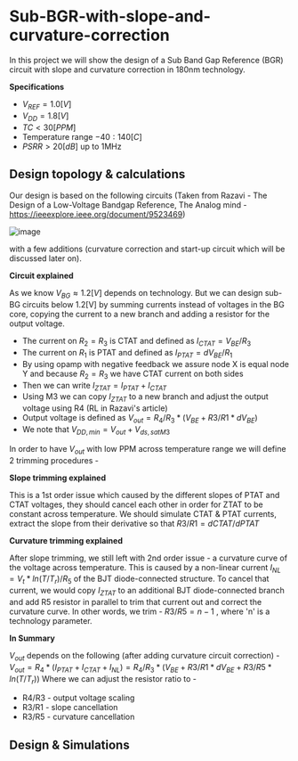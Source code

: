 # Sub-BGR-with-slope-and-curvature-correction
In this project we will show the design of a Sub Band Gap Reference (BGR) circuit with slope and curvature correction in 180nm technology.

**Specifications**
* $V_{REF} =  1.0[V]$
* $V_{DD} = 1.8[V]$
* $TC < 30[PPM]$
* Temperature range $-40 : 140 [C]$
* $PSRR > 20[dB]$ up to 1MHz

## Design topology & calculations
Our design is based on the following circuits (Taken from Razavi - The Design of a Low-Voltage Bandgap Reference, The Analog mind - https://ieeexplore.ieee.org/document/9523469) 

![image](https://github.com/dsapir4422/Sub-BGR-with-slope-and-curvature-correction/assets/87266625/3c2e8ca7-f658-4b4b-bf44-5a2e627280ad)

with a few additions (curvature correction and start-up circuit which will be discussed later on).

**Circuit explained**

As we know $V_{BG} \approx 1.2[V]$ depends on technology. But we can design sub-BG circuits below 1.2[V] by summing currents instead of voltages in the BG core, copying the current to a new branch and adding a resistor for the output voltage.
* The current on $R_2=R_3$ is CTAT and defined as $I_{CTAT} = V_{BE}/R_3$
* The current on $R_1$ is PTAT and defined as $I_{PTAT} = dV_{BE}/R_1$
* By using opamp with negative feedback we assure node X is equal node Y and because $R_2=R_3$ we have CTAT current on both sides
* Then we can write $I_{ZTAT} = I_{PTAT} + I_{CTAT}$
* Using M3 we can copy $I_{ZTAT}$ to a new branch and adjust the output voltage using R4 (RL in Razavi's article)
* Output voltage is defined as $V_{out} = R_4/R_3 * (V_{BE} + R3/R1 * dV_{BE})$
* We note that $V_{DD,min} = V_{out} + V_{ds,satM3}$

In order to have $V_{out}$ with low PPM across temperature range we will define 2 trimming procedures -

**Slope trimming explained**

This is a 1st order issue which caused by the different slopes of PTAT and CTAT voltages, they should cancel each other in order for ZTAT to be constant across temperature.
We should simulate CTAT & PTAT currents, extract the slope from their derivative so that $R3/R1 = dCTAT/dPTAT$

**Curvature trimming explained**

After slope trimming, we still left with 2nd order issue - a curvature curve of the voltage across temperature. This is caused by a non-linear current $I_{NL} = V_t*ln(T/T_r)/R_5$ of the BJT diode-connected structure.
To cancel that current, we would copy $I_{ZTAT}$ to an additional BJT diode-connected branch and add R5 resistor in parallel to trim that current out and correct the curvature curve.
In other words, we trim - $R3/R5 = n-1$ , where 'n' is a technology parameter.

**In Summary** 

$V_{out}$ depends on the following (after adding curvature circuit correction) - $V_{out} = R_4*(I_{PTAT} + I_{CTAT} + I_{NL}) = R_4/R_3 * (V_{BE} + R3/R1 * dV_{BE} + R3/R5*ln(T/T_r))$
Where we can adjust the resistor ratio to - 
* R4/R3 - output voltage scaling
* R3/R1 - slope cancellation
* R3/R5 - curvature cancellation

## Design & Simulations


